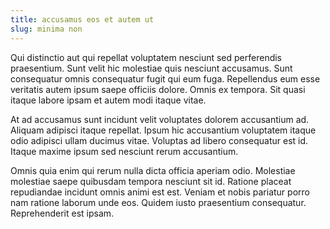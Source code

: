 ```yaml
---
title: accusamus eos et autem ut
slug: minima non
---
```


Qui distinctio aut qui repellat voluptatem nesciunt sed perferendis praesentium. Sunt velit hic molestiae quis nesciunt accusamus. Sunt consequatur omnis consequatur fugit qui eum fuga. Repellendus eum esse veritatis autem ipsum saepe officiis dolore. Omnis ex tempora. Sit quasi itaque labore ipsam et autem modi itaque vitae.

At ad accusamus sunt incidunt velit voluptates dolorem accusantium ad. Aliquam adipisci itaque repellat. Ipsum hic accusantium voluptatem itaque odio adipisci ullam ducimus vitae. Voluptas ad libero consequatur est id. Itaque maxime ipsum sed nesciunt rerum accusantium.

Omnis quia enim qui rerum nulla dicta officia aperiam odio. Molestiae molestiae saepe quibusdam tempora nesciunt sit id. Ratione placeat repudiandae incidunt omnis animi est est. Veniam et nobis pariatur porro nam ratione laborum unde eos. Quidem iusto praesentium consequatur. Reprehenderit est ipsam.
